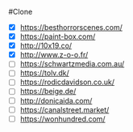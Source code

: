 #Clone
 - [x] https://besthorrorscenes.com/
 - [x] https://paint-box.com/
 - [x] http://10x19.co/
 - [x] http://www.z-o-o.fr/
 - [ ] https://schwartzmedia.com.au/
 - [ ] https://tolv.dk/
 - [ ] https://rodicdavidson.co.uk/
 - [ ] https://beige.de/
 - [ ] http://donicaida.com/
 - [ ] https://canalstreet.market/
 - [ ] https://wonhundred.com/